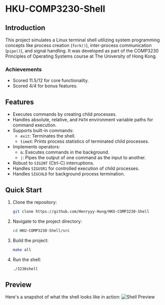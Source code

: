 # HKU-COMP3230-Shell

## Introduction
This project simulates a Linux terminal shell utilizing system programming concepts like process creation (`fork()`), inter-process communication (`pipe()`), and signal handling. It was developed as part of the COMP3230 Principles of Operating Systems course at The University of Hong Kong.

### Achievements
- Scored 11.5/12 for core functionality.
- Scored 4/4 for bonus features.

## Features
- Executes commands by creating child processes.
- Handles absolute, relative, and `PATH` environment variable paths for command execution.
- Supports built-in commands:
  - `exit`: Terminates the shell.
  - `timeX`: Prints process statistics of terminated child processes.
- Implements operators:
  - `&`: Executes commands in the background.
  - `|`: Pipes the output of one command as the input to another.
- Robust to `SIGINT` (Ctrl-C) interruptions.
- Handles `SIGUSR1` for controlled execution of child processes.
- Handles `SIGCHLD` for background process termination.

## Quick Start

1. Clone the repository:
   ```bash
   git clone https://github.com/Henryyy-Hung/HKU-COMP3230-Shell
   ```
2. Navigate to the project directory:
   ```bash
   cd HKU-COMP3230-Shell/src
   ```
3. Build the project:
   ```bash
   make all
   ```
4. Run the shell:
   ```bash
   ./3230shell
   ```

## Preview
Here's a snapshot of what the shell looks like in action:
![Shell Preview](https://user-images.githubusercontent.com/78750074/208289917-8b969d99-2be8-4bfd-b2d6-9211568459f2.png)
